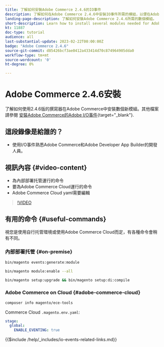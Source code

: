 ```yaml
---
title: 了解如何安裝Adobe Commerce 2.4.6的IO事件
description: 了解如何在Adobe Commerce 2.4.6中安裝IO事件所需的模組，以便在Adobe Developer App Builder中使用
landing-page-description: 了解如何安裝Adobe Commerce 2.4.6所需的數個模組。
short-description: Learn how to install several modules needed for Adobe Commerce 2.4.6.
kt: 11887
doc-type: tutorial
audience: all
last-substantial-update: 2023-02-22T00:00:00Z
badge: "Adobe Commerce 2.4.6"
source-git-commit: d85426bcf3ae0412a433414d70c874964905dda0
workflow-type: tm+mt
source-wordcount: '0'
ht-degree: 0%

---
```



# Adobe Commerce 2.4.6安裝

了解如何使用2.4.6版的撰寫器在Adobe Commerce中安裝數個新模組。其他檔案請參閱 [安裝Adobe Commerce的Adobe I/O事件](https://developer.adobe.com/commerce/events/get-started/installation/){target="_blank"}.

## 這段錄像是給誰的？

* 使用I/O事件熟悉Adobe Commerce和Adobe Developer App Builder的開發人員。

## 視訊內容 {#video-content}

* 為內部部署托管運行的命令
* 要為Adobe Commerce Cloud運行的命令
* Adobe Commerce Cloud yaml需要編輯

>[!VIDEO](https://video.tv.adobe.com/v/3415795?quality=12&learn=on)

## 有用的命令 {#useful-commands}

視您是使用自行托管環境或使用Adobe Commerce Cloud而定，有各種命令會稍有不同。

### 內部部署托管 {#on-premise}

```bash
bin/magento events:generate:module

bin/magento module:enable --all

bin/magento setup:upgrade && bin/magento setup:di:compile
```

### Adobe Commerce on Cloud {#adobe-commerce-cloud}

```bash
composer info magento/ece-tools
```

Commerce Cloud `.magento.env.yaml`:

```yaml
stage:
  global:
    ENABLE_EVENTING: true
```

{{$include /help/_includes/io-events-related-links.md}}
